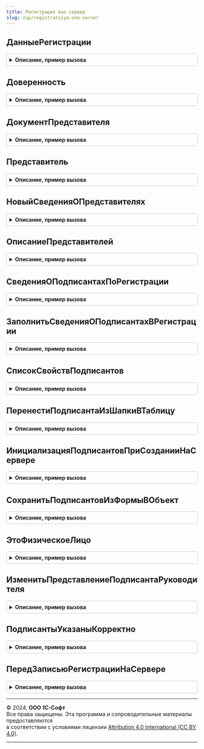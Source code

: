 ```yaml
---
title: Регистрация вно сервер
slug: zup/registratsiya-vno-server
---
```



## ДанныеРегистрации
<details style="margin: 1em 0; padding: 0.5em; border: 1px solid #ccc; border-radius: 6px;">

<summary style="font-weight: bold; cursor: pointer;">Описание, пример вызова</summary>

```bsl

Функция ДанныеРегистрации(Регистрация) Экспорт
```

Пример вызова
```bsl
Результат = РегистрацияВНОСервер.ДанныеРегистрации(Регистрация) 
```
</details>

## Доверенность
<details style="margin: 1em 0; padding: 0.5em; border: 1px solid #ccc; border-radius: 6px;">

<summary style="font-weight: bold; cursor: pointer;">Описание, пример вызова</summary>

```bsl

Функция Доверенность(Регистрация) Экспорт
```

Пример вызова
```bsl
Результат = РегистрацияВНОСервер.Доверенность(Регистрация) 
```
</details>

## ДокументПредставителя
<details style="margin: 1em 0; padding: 0.5em; border: 1px solid #ccc; border-radius: 6px;">

<summary style="font-weight: bold; cursor: pointer;">Описание, пример вызова</summary>

```bsl

Функция ДокументПредставителя(Регистрация) Экспорт
```

Пример вызова
```bsl
Результат = РегистрацияВНОСервер.ДокументПредставителя(Регистрация) 
```
</details>

## Представитель
<details style="margin: 1em 0; padding: 0.5em; border: 1px solid #ccc; border-radius: 6px;">

<summary style="font-weight: bold; cursor: pointer;">Описание, пример вызова</summary>

```bsl

Функция Представитель(Регистрация) Экспорт
```

Пример вызова
```bsl
Результат = РегистрацияВНОСервер.Представитель(Регистрация) 
```
</details>

## НовыйСведенияОПредставителях
<details style="margin: 1em 0; padding: 0.5em; border: 1px solid #ccc; border-radius: 6px;">

<summary style="font-weight: bold; cursor: pointer;">Описание, пример вызова</summary>

```bsl

Функция НовыйСведенияОПредставителях() Экспорт
```

Пример вызова
```bsl
Результат = РегистрацияВНОСервер.НовыйСведенияОПредставителях() 
```
</details>

## ОписаниеПредставителей
<details style="margin: 1em 0; padding: 0.5em; border: 1px solid #ccc; border-radius: 6px;">

<summary style="font-weight: bold; cursor: pointer;">Описание, пример вызова</summary>

```bsl

Функция ОписаниеПредставителей(СведенияОПредставителях) Экспорт
```

Пример вызова
```bsl
Результат = РегистрацияВНОСервер.ОписаниеПредставителей(СведенияОПредставителях) 
```
</details>

## СведенияОПодписантахПоРегистрации
<details style="margin: 1em 0; padding: 0.5em; border: 1px solid #ccc; border-radius: 6px;">

<summary style="font-weight: bold; cursor: pointer;">Описание, пример вызова</summary>

```bsl

Функция СведенияОПодписантахПоРегистрации(Источник) Экспорт
```

Пример вызова
```bsl
Результат = РегистрацияВНОСервер.СведенияОПодписантахПоРегистрации(Источник) 
```
</details>

## ЗаполнитьСведенияОПодписантахВРегистрации
<details style="margin: 1em 0; padding: 0.5em; border: 1px solid #ccc; border-radius: 6px;">

<summary style="font-weight: bold; cursor: pointer;">Описание, пример вызова</summary>

```bsl

Процедура ЗаполнитьСведенияОПодписантахВРегистрации(Приемник, СведенияОПредставителях) Экспорт
```

Пример вызова
```bsl
РегистрацияВНОСервер.ЗаполнитьСведенияОПодписантахВРегистрации(Приемник, СведенияОПредставителях) 
```
</details>

## СписокСвойствПодписантов
<details style="margin: 1em 0; padding: 0.5em; border: 1px solid #ccc; border-radius: 6px;">

<summary style="font-weight: bold; cursor: pointer;">Описание, пример вызова</summary>

```bsl

Функция СписокСвойствПодписантов(Источник1, Источник2) Экспорт
```

Пример вызова
```bsl
Результат = РегистрацияВНОСервер.СписокСвойствПодписантов(Источник1, Источник2));
```
</details>

## ПеренестиПодписантаИзШапкиВТаблицу
<details style="margin: 1em 0; padding: 0.5em; border: 1px solid #ccc; border-radius: 6px;">

<summary style="font-weight: bold; cursor: pointer;">Описание, пример вызова</summary>

```bsl

Процедура ПеренестиПодписантаИзШапкиВТаблицу(Форма, Объект) Экспорт
```

Пример вызова
```bsl
РегистрацияВНОСервер.ПеренестиПодписантаИзШапкиВТаблицу(Форма, Объект) 
```
</details>

## ИнициализацияПодписантовПриСозданииНаСервере
<details style="margin: 1em 0; padding: 0.5em; border: 1px solid #ccc; border-radius: 6px;">

<summary style="font-weight: bold; cursor: pointer;">Описание, пример вызова</summary>

```bsl

Процедура ИнициализацияПодписантовПриСозданииНаСервере(Форма, Объект) Экспорт
```

Пример вызова
```bsl
РегистрацияВНОСервер.ИнициализацияПодписантовПриСозданииНаСервере(Форма, Объект) 
```
</details>

## СохранитьПодписантовИзФормыВОбъект
<details style="margin: 1em 0; padding: 0.5em; border: 1px solid #ccc; border-radius: 6px;">

<summary style="font-weight: bold; cursor: pointer;">Описание, пример вызова</summary>

```bsl

Процедура СохранитьПодписантовИзФормыВОбъект(Форма, Объект) Экспорт
```

Пример вызова
```bsl
РегистрацияВНОСервер.СохранитьПодписантовИзФормыВОбъект(Форма, Объект) 
```
</details>

## ЭтоФизическоеЛицо
<details style="margin: 1em 0; padding: 0.5em; border: 1px solid #ccc; border-radius: 6px;">

<summary style="font-weight: bold; cursor: pointer;">Описание, пример вызова</summary>

```bsl

Функция ЭтоФизическоеЛицо(Объект) Экспорт
```

Пример вызова
```bsl
Результат = РегистрацияВНОСервер.ЭтоФизическоеЛицо(Объект) 
```
</details>

## ИзменитьПредставлениеПодписантаРуководителя
<details style="margin: 1em 0; padding: 0.5em; border: 1px solid #ccc; border-radius: 6px;">

<summary style="font-weight: bold; cursor: pointer;">Описание, пример вызова</summary>

```bsl

Процедура ИзменитьПредставлениеПодписантаРуководителя(Форма, Объект) Экспорт
```

Пример вызова
```bsl
РегистрацияВНОСервер.ИзменитьПредставлениеПодписантаРуководителя(Форма, Объект) 
```
</details>

## ПодписантыУказаныКорректно
<details style="margin: 1em 0; padding: 0.5em; border: 1px solid #ccc; border-radius: 6px;">

<summary style="font-weight: bold; cursor: pointer;">Описание, пример вызова</summary>

```bsl

Функция ПодписантыУказаныКорректно(Форма, Объект, Отказ = Ложь) Экспорт
```

Пример вызова
```bsl
Результат = РегистрацияВНОСервер.ПодписантыУказаныКорректно(Форма, Объект, Отказ);
```
</details>

## ПередЗаписьюРегистрацииНаСервере
<details style="margin: 1em 0; padding: 0.5em; border: 1px solid #ccc; border-radius: 6px;">

<summary style="font-weight: bold; cursor: pointer;">Описание, пример вызова</summary>

```bsl

Процедура ПередЗаписьюРегистрацииНаСервере(Форма, Объект) Экспорт
```

Пример вызова
```bsl
РегистрацияВНОСервер.ПередЗаписьюРегистрацииНаСервере(Форма, Объект) 
```
</details>

---

© 2024, **ООО 1С-Софт**  
Все права защищены. Эта программа и сопроводительные материалы предоставляются  
в соответствии с условиями лицензии [Attribution 4.0 International (CC BY 4.0)](https://creativecommons.org/licenses/by/4.0/legalcode).

---
